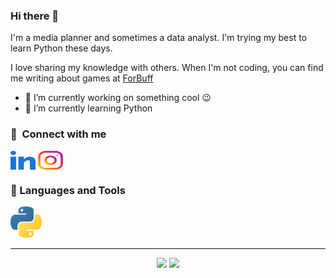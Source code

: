 ### Hi there 👋

I'm a media planner and sometimes a data analyst. I'm trying my best to learn Python these days.

I love sharing my knowledge with others. When I'm not coding, you can find me writing about games at <a href="https://forbuff.com">ForBuff</a>

- 🔭 I’m currently working on something cool 😉
- 🌱 I’m currently learning Python


### 🔗 &nbsp;**Connect with me**

<a href="https://www.linkedin.com/in/kadirsadikoglu" target="blank"><img align="center" src="https://raw.githubusercontent.com/kadirsadikoglu/kadirsadikoglu/b65eb3f36d31ede73fd45d964524de69c0e72aeb/img/linked-in-alt.svg" alt="Kadir Sadıkoğlu" height="30" width="40" /></a>
<a href="https://www.instagram.com/sadikoglukadir53/" target="blank"><img align="center" src="https://raw.githubusercontent.com/kadirsadikoglu/kadirsadikoglu/57abca504a60544b2a3e7b99070fb42545b75d62/img/instagram.svg" alt="Kadir Sadıkoğlu" height="30" width="40" /></a>
### 💼 Languages and Tools

<p align="left">
  <code><img title="Python" height="50" src="https://raw.githubusercontent.com/kadirsadikoglu/kadirsadikoglu/main/img/python-logo.png"></code>
</p>

---
<p align = "center">
  <img src = "https://github-readme-stats.vercel.app/api?username=kadirsadikoglu&show_icons=true&theme=bear" width = 400>
  <img src = "https://github-readme-streak-stats.herokuapp.com?user=kadirsadikoglu&theme=dark&hide_border=true" width = 400>
</p>
